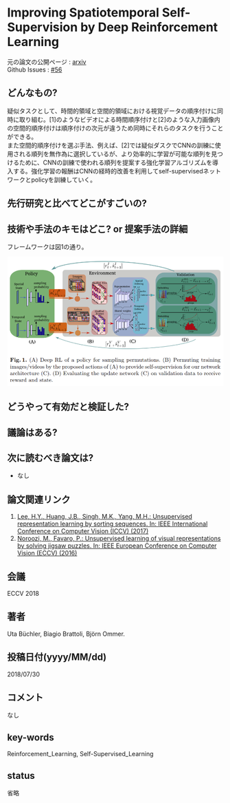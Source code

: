 # Improving Spatiotemporal Self-Supervision by Deep Reinforcement Learning

元の論文の公開ページ : [arxiv](https://arxiv.org/abs/1807.11293)  
Github Issues : [#56](https://github.com/Obarads/obarads.github.io/issues/56)

## どんなもの?
疑似タスクとして、時間的領域と空間的領域における視覚データの順序付けに同時に取り組む。[1]のようなビデオによる時間順序付けと[2]のような入力画像内の空間的順序付けは順序付けの次元が違うため同時にそれらのタスクを行うことができる。  
また空間的順序付けを選ぶ手法、例えば、[2]では疑似ダスクでCNNの訓練に使用される順列を無作為に選択しているが、より効率的に学習が可能な順列を見つけるために、CNNの訓練で使われる順列を提案する強化学習アルゴリズムを導入する。強化学習の報酬はCNNの経時的改善を利用してself-supervisedネットワークとpolicyを訓練していく。

## 先行研究と比べてどこがすごいの?

## 技術や手法のキモはどこ? or 提案手法の詳細
フレームワークは図1の通り。

![fig1](img/ISSbDRL/fig1.png)


## どうやって有効だと検証した?

## 議論はある?

## 次に読むべき論文は?
- なし

## 論文関連リンク
1. [Lee, H.Y., Huang, J.B., Singh, M.K., Yang, M.H.: Unsupervised representation learning by sorting sequences. In: IEEE International Conference on Computer Vision (ICCV) (2017)](https://arxiv.org/abs/1708.01246)
2. [Noroozi, M., Favaro, P.: Unsupervised learning of visual representations by solving jigsaw puzzles. In: IEEE European Conference on Computer Vision (ECCV) (2016)](https://arxiv.org/abs/1603.09246)

## 会議
ECCV 2018

## 著者
Uta Büchler, Biagio Brattoli, Björn Ommer.

## 投稿日付(yyyy/MM/dd)
2018/07/30

## コメント
なし

## key-words
Reinforcement_Learning, Self-Supervised_Learning

## status
省略